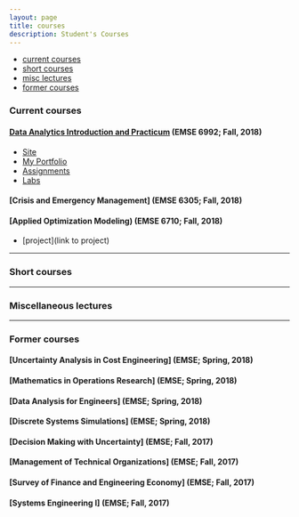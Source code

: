 ```yaml
---
layout: page
title: courses
description: Student's Courses
---
```


<div class="navbar">
    <div class="navbar-inner">
        <ul class="nav">
            <li><a href="#current">current courses</a></li>
            <li><a href="#shortcourses">short courses</a></li>
            <li><a href="#misc">misc lectures</a></li>
            <li><a href="#old">former courses</a></li>
        </ul>
    </div>
</div>


### <a name="current"></a>Current courses

#### [Data Analytics Introduction and Practicum](http://bsharvey.github.io) (EMSE 6992; Fall, 2018)

- [Site](https://bsharvey.github.io/)
- [My Portfolio](https://sadiqatarar1.github.io/)
- [Assignments](https://github.com/bsharvey/EMSEDataAnalytics/tree/master/EMSE6992_Assignments)
- [Labs](https://github.com/bsharvey/EMSEDataAnalytics/tree/master/EMSE6992_Labs)

#### [Crisis and Emergency Management] (EMSE 6305; Fall, 2018)

#### [Applied Optimization Modeling) (EMSE 6710; Fall, 2018)
- [project](link to project)
---

### <a name="shortcourses"></a>Short courses

---

### <a name="misc"></a>Miscellaneous lectures


---

### <a name="old"></a>Former courses
#### [Uncertainty Analysis in Cost Engineering] (EMSE; Spring, 2018)
#### [Mathematics in Operations Research] (EMSE; Spring, 2018)
#### [Data Analysis for Engineers] (EMSE; Spring, 2018)
#### [Discrete Systems Simulations] (EMSE; Spring, 2018)
#### [Decision Making with Uncertainty] (EMSE; Fall, 2017)
#### [Management of Technical Organizations] (EMSE; Fall, 2017)
#### [Survey of Finance and Engineering Economy] (EMSE; Fall, 2017)
#### [Systems Engineering I] (EMSE; Fall, 2017)
